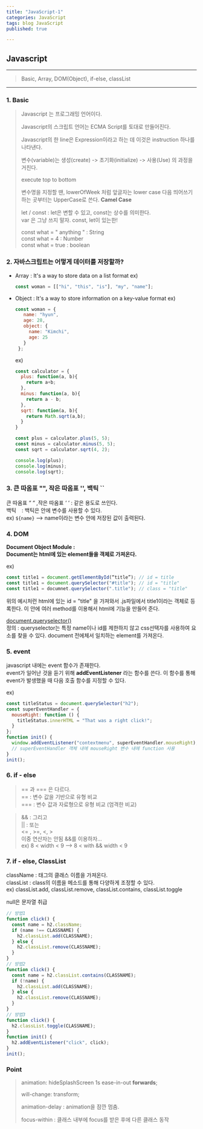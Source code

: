 ```yaml
---
title: "JavaScript-1"
categories: JavaScript
tags: blog JavaScript
published: true

---
```


## Javascript

---

> Basic, Array, DOM(Object), if-else, classList

---

### 1. Basic

> Javascript 는 프로그래밍 언어이다. <br> 
>
> Javascript의 스크립트 언어는 ECMA Script를 토대로 만들어진다. <br>
>
> Javascript의 한 line은 Expression이라고 하는 데 이것은 instruction 하나를 나타낸다. <br>
>
> 변수(variable)는 생성(create) -> 초기화(initialize) -> 사용(Use) 의 과정을 거친다. <br>
>
> execute top to bottom <br>
>
> 변수명을 지정할 땐, lowerOfWeek 처럼 앞글자는 lower case 다음 띄어쓰기 하는 곳부터는 UpperCase로 쓴다.
> __Camel Case__
> 
> let / const : let은  변할 수 있고, const는 상수를 의미한다. <br>
> var 은 그냥 쓰지 말자. const, let이 있는한!
> 
> const what = " anything "	  :   String <br>
> const what = 4		  :   Number <br>
> const what = true	  :   boolean <br>

### 2. 자바스크립트는 어떻게 데이터를 저장할까?

- Array : It's a way to store data on a list format
  ex)
  ```javascript
  const woman = [["hi", "this", "is"], "my", "name"];
  ```

- Object : It's a way to store information on a key-value format
  ex)
  ```javascript
  const woman = {
     name: "hyun",
     age: 28,
     object: {
       name: "Kimchi",
       age: 25
     }
   };
  ```

  ex)
  ```javascript
  const calculator = {
    plus: function(a, b){
      return a+b;
    },
    minus: function(a, b){
      return a - b;
    },
    sqrt: function(a, b){
      return Math.sqrt(a,b);
    }
  }

  const plus = calculator.plus(5, 5);
  const minus = calculator.minus(5, 5);
  const sqrt = calculator.sqrt(4, 2);

  console.log(plus);
  console.log(minus);
  console.log(sqrt);
  ```

### 3. 큰 따옴표 "", 작은 따옴표 '', 백틱 ``

  큰 따옴표 “ “ ,작은 따옴표 ‘ ‘ : 같은 용도로 쓰인다. <br>
  백틱 ` `                      : 백틱은 안에 변수를 사용할 수 있다.<br>
   ex) ` ${name} `  --> name이라는 변수 안에 저장된 값이 출력된다.<br>

### 4. DOM

__Document Object Module : <br> Document는 html에 있는 element들을 객체로 가져온다.__

ex)
```javascript
const title1 = document.getElementById(“title”); // id = title
const title1 = document.querySelector("#title"); // id = "title"
const title1 = documnet.querySelector(".title"); // class = "title"
```
위의 예시처런
html에 있는 id = "title" 을 가져와서 .js파일에서 title1이라는 객체로 등록한다.
이 안에 여러 method를 이용해서 html에 기능을 만들어 준다.

<u>document.queryselector()</u> <br>
정의 : queryselector는 특정 name이나 id를 제한하지 않고 css선택자를 사용하여 요소를 찾을 수 있다. 
document 전에체서 일치하는 element를 가져온다. 

### 5. event

javascript 내에는 event 함수가 존재한다. <br>
event가 일어난 것을 듣기 위해 __addEventListener__ 라는 함수를 쓴다.
이 함수를 통해 event가 발생했을 때 다음 호출 함수를 지정할 수 있다.

ex)
```javascript
const titleStatus = document.querySelector("h2");
const superEventHandler = {
  mouseRight: function () {
    titleStatus.innerHTML = "That was a right click!";
  }
};
function init() {
  window.addEventListener("contextmenu", superEventHandler.mouseRight);
  // superEventHandler 객체 내에 mouseRight 변수 내에 function 사용
}
init();
```

### 6. if - else

> == 과 === 은 다르다. <br>
> ==  : 변수 값을 기반으로 유형 비교 <br>
> === : 변수 값과 자료형으로 유형 비교 (엄격한 비교) <br>

> && : 그리고 <br>
> ||   : 또는 <br>
> <= , >=, <, > <br>
> 이중 연산자는 안됨 &&를 이용하자... <br>
> ex) 8 < width < 9  -->  8 < with && width < 9 <br>

### 7. if - else, ClassList

className : 태그의 클래스 이름을 가져온다. <br>
classList : class의 이름을 메소드를 통해 다양하게 조정할 수 있다. <br>
 ex) classList.add, classList.remove, classList.contains, classList.toggle

null은 문자열 취급

```javascript
// 방법1
function click() {
  const name = h2.className;
  if (name !== CLASSNAME) {
    h2.classList.add(CLASSNAME);
  } else {
    h2.classList.remove(CLASSNAME);
  }
}
// 방법2
function click() {
  const name = h2.classList.contains(CLASSNAME);
  if (!name) {
    h2.classList.add(CLASSNAME);
  } else {
    h2.classList.remove(CLASSNAME);
  }
}
// 방법3
function click() {
  h2.classList.toggle(CLASSNAME);
}
function init() {
  h2.addEventListener("click", click);
}
init();
```

### Point

> animation: hideSplashScreen 1s ease-in-out __forwards__;
>
> will-change: transform;
>
> animation-delay : animation을 잠깐 멈춤.
>
> focus-within : 클래스 내부에 focus를 받은 후에 다른 클래스 동작
